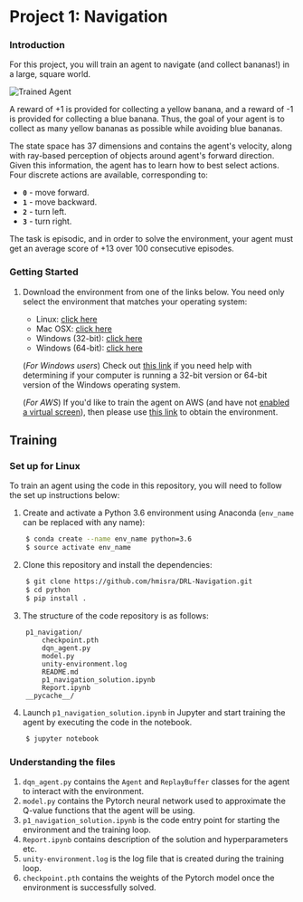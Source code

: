 
[//]: # (Image References)

[image1]: https://user-images.githubusercontent.com/10624937/42135619-d90f2f28-7d12-11e8-8823-82b970a54d7e.gif "Trained Agent"

# Project 1: Navigation

### Introduction

For this project, you will train an agent to navigate (and collect bananas!) in a large, square world.  

![Trained Agent][image1]

A reward of +1 is provided for collecting a yellow banana, and a reward of -1 is provided for collecting a blue banana.  Thus, the goal of your agent is to collect as many yellow bananas as possible while avoiding blue bananas.  

The state space has 37 dimensions and contains the agent's velocity, along with ray-based perception of objects around agent's forward direction.  Given this information, the agent has to learn how to best select actions.  Four discrete actions are available, corresponding to:
- **`0`** - move forward.
- **`1`** - move backward.
- **`2`** - turn left.
- **`3`** - turn right.

The task is episodic, and in order to solve the environment, your agent must get an average score of +13 over 100 consecutive episodes.

### Getting Started

1. Download the environment from one of the links below.  You need only select the environment that matches your operating system:
    - Linux: [click here](https://s3-us-west-1.amazonaws.com/udacity-drlnd/P1/Banana/Banana_Linux.zip)
    - Mac OSX: [click here](https://s3-us-west-1.amazonaws.com/udacity-drlnd/P1/Banana/Banana.app.zip)
    - Windows (32-bit): [click here](https://s3-us-west-1.amazonaws.com/udacity-drlnd/P1/Banana/Banana_Windows_x86.zip)
    - Windows (64-bit): [click here](https://s3-us-west-1.amazonaws.com/udacity-drlnd/P1/Banana/Banana_Windows_x86_64.zip)
    
    (_For Windows users_) Check out [this link](https://support.microsoft.com/en-us/help/827218/how-to-determine-whether-a-computer-is-running-a-32-bit-version-or-64) if you need help with determining if your computer is running a 32-bit version or 64-bit version of the Windows operating system.

    (_For AWS_) If you'd like to train the agent on AWS (and have not [enabled a virtual screen](https://github.com/Unity-Technologies/ml-agents/blob/master/docs/Training-on-Amazon-Web-Service.md)), then please use [this link](https://s3-us-west-1.amazonaws.com/udacity-drlnd/P1/Banana/Banana_Linux_NoVis.zip) to obtain the environment.



## Training
### Set up for Linux
To train an agent using the code in this repository, you will need to follow the set up instructions below:
1. Create and activate a Python 3.6 environment using Anaconda (`env_name` can be replaced with any name):
``` bash
    $ conda create --name env_name python=3.6
    $ source activate env_name
```
2. Clone this repository and install the dependencies:
``` bash
    $ git clone https://github.com/hmisra/DRL-Navigation.git
    $ cd python
    $ pip install .
```
3. The structure of the code repository is as follows:
``` 
    p1_navigation/
        checkpoint.pth
        dqn_agent.py
        model.py
        unity-environment.log
        README.md
        p1_navigation_solution.ipynb
        Report.ipynb
    __pycache__/
 ```
4. Launch `p1_navigation_solution.ipynb` in Jupyter and start training the agent by executing the code in the notebook. 
``` bash
    $ jupyter notebook
```
### Understanding the files
1. `dqn_agent.py` contains the `Agent` and `ReplayBuffer` classes for the agent to interact with the environment.
2. `model.py` contains the Pytorch neural network used to approximate the Q-value functions that the agent will be using.
3. `p1_navigation_solution.ipynb` is the code entry point for starting the environment and the training loop.
4. `Report.ipynb` contains description of the solution and hyperparameters etc.
5. `unity-environment.log` is the log file that is created during the training loop.
6. `checkpoint.pth` contains the weights of the Pytorch model once the environment is successfully solved.
